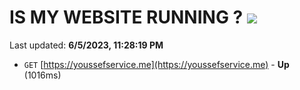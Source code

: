 # IS MY WEBSITE RUNNING ? [![](https://img.shields.io/static/v1?label=Sponsor&message=%E2%9D%A4&logo=GitHub&color=%23fe8e86)](https://github.com/sponsors/<username>)

Last updated: **6/5/2023, 11:28:19 PM**

- `GET` [https://youssefservice.me](https://youssefservice.me) - **Up** (1016ms)
